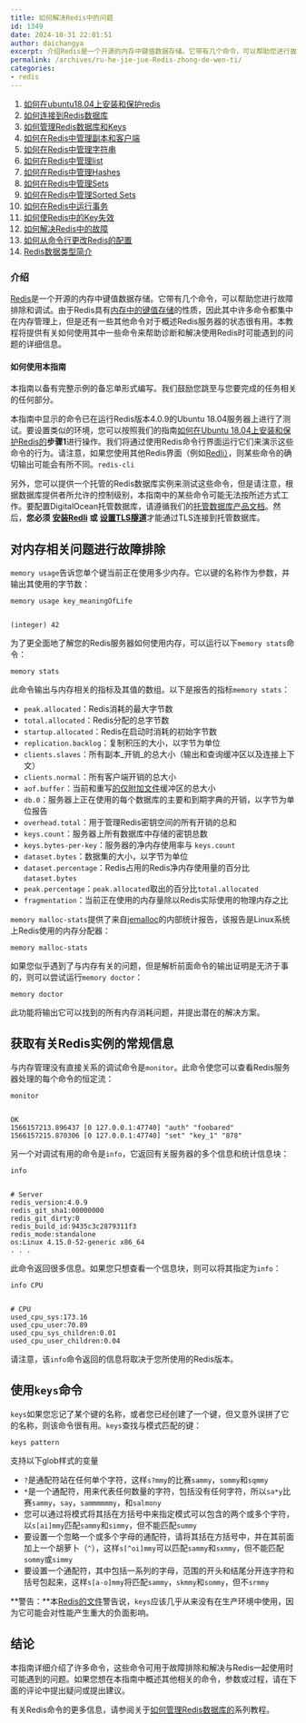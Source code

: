 ```yaml
---
title: 如何解决Redis中的问题
id: 1349
date: 2024-10-31 22:01:51
author: daichangya
excerpt: 介绍Redis是一个开源的内存中键值数据存储。它带有几个命令，可以帮助您进行故障排除和调试。由于Redis具有内存中的键值存储的性质，因此其中许多命令都集中在内存管理上，但是还有一些其他命令对于概述Redis服务器的状态很有用。本教程将提供有关如何使用其中一些命令来帮助诊断和解决使用Redis时可能
permalink: /archives/ru-he-jie-jue-Redis-zhong-de-wen-ti/
categories:
- redis
---
```


1. [如何在ubuntu18.04上安装和保护redis](https://blog.jsdiff.com/archives/%E5%A6%82%E4%BD%95%E5%9C%A8ubuntu1804%E4%B8%8A%E5%AE%89%E8%A3%85%E5%92%8C%E4%BF%9D%E6%8A%A4redis)
2. [如何连接到Redis数据库](https://blog.jsdiff.com/archives/howtoconnecttoaredisdatabase)
3. [如何管理Redis数据库和Keys](https://blog.jsdiff.com/archives/howtomanageredisdatabasesandkeys)
4. [如何在Redis中管理副本和客户端](https://blog.jsdiff.com/archives/%E5%A6%82%E4%BD%95%E5%9C%A8redis%E4%B8%AD%E7%AE%A1%E7%90%86%E5%89%AF%E6%9C%AC%E5%92%8C%E5%AE%A2%E6%88%B7%E7%AB%AF)
5. [如何在Redis中管理字符串](https://blog.jsdiff.com/archives/%E5%A6%82%E4%BD%95%E5%9C%A8redis%E4%B8%AD%E7%AE%A1%E7%90%86%E5%AD%97%E7%AC%A6%E4%B8%B2)
6. [如何在Redis中管理list](https://blog.jsdiff.com/archives/listsinredis)
7. [如何在Redis中管理Hashes](https://blog.jsdiff.com/archives/%E5%A6%82%E4%BD%95%E5%9C%A8redis%E4%B8%AD%E7%AE%A1%E7%90%86hashes)
8. [如何在Redis中管理Sets](https://blog.jsdiff.com/archives/%E5%A6%82%E4%BD%95%E5%9C%A8redis%E4%B8%AD%E7%AE%A1%E7%90%86sets)
9. [如何在Redis中管理Sorted Sets](https://blog.jsdiff.com/archives/howtomanagesortedsetsinredis)
10. [如何在Redis中运行事务](https://blog.jsdiff.com/archives/%E5%A6%82%E4%BD%95%E5%9C%A8redis%E4%B8%AD%E8%BF%90%E8%A1%8C%E4%BA%8B%E5%8A%A1)
11. [如何使Redis中的Key失效](https://blog.jsdiff.com/archives/%E5%A6%82%E4%BD%95%E4%BD%BFredis%E4%B8%AD%E7%9A%84keys%E5%A4%B1%E6%95%88)
12. [如何解决Redis中的故障](https://blog.jsdiff.com/archives/%E5%A6%82%E4%BD%95%E8%A7%A3%E5%86%B3redis%E4%B8%AD%E7%9A%84%E9%97%AE%E9%A2%98)
13. [如何从命令行更改Redis的配置](https://blog.jsdiff.com/archives/%E5%A6%82%E4%BD%95%E4%BB%8E%E5%91%BD%E4%BB%A4%E8%A1%8C%E6%9B%B4%E6%94%B9redis%E7%9A%84%E9%85%8D%E7%BD%AE)
14. [Redis数据类型简介](https://blog.jsdiff.com/archives/redis%E6%95%B0%E6%8D%AE%E7%B1%BB%E5%9E%8B%E7%AE%80%E4%BB%8B)
 

### 介绍

[Redis](https://redis.io/)是一个开源的内存中键值数据存储。它带有几个命令，可以帮助您进行故障排除和调试。由于Redis具有[内存中的键值存储](https://en.wikipedia.org/wiki/In-memory_database)的性质，因此其中许多命令都集中在内存管理上，但是还有一些其他命令对于概述Redis服务器的状态很有用。本教程将提供有关如何使用其中一些命令来帮助诊断和解决使用Redis时可能遇到的问题的详细信息。

#### 如何使用本指南

本指南以备有完整示例的备忘单形式编写。我们鼓励您跳至与您要完成的任务相关的任何部分。

本指南中显示的命令已在运行Redis版本4.0.9的Ubuntu 18.04服务器上进行了测试。要设置类似的环境，您可以按照我们的指南[如何在Ubuntu 18.04上安装和保护Redis的](https://blog.jsdiff.com/archives/%E5%A6%82%E4%BD%95%E5%9C%A8ubuntu1804%E4%B8%8A%E5%AE%89%E8%A3%85%E5%92%8C%E4%BF%9D%E6%8A%A4redis)**步骤1**进行操作。我们将通过使用Redis命令行界面运行它们来演示这些命令的行为。请注意，如果您使用其他Redis界面（例如[Redli）](https://github.com/IBM-Cloud/redli)，则某些命令的确切输出可能会有所不同。[](https://blog.jsdiff.com/archives/%E5%A6%82%E4%BD%95%E5%9C%A8ubuntu1804%E4%B8%8A%E5%AE%89%E8%A3%85%E5%92%8C%E4%BF%9D%E6%8A%A4redis)`redis-cli`[](https://github.com/IBM-Cloud/redli)

另外，您可以提供一个托管的Redis数据库实例来测试这些命令，但是请注意，根据数据库提供者所允许的控制级别，本指南中的某些命令可能无法按所述方式工作。要配置DigitalOcean托管数据库，请遵循我们的[托管数据库产品文档](https://www.digitalocean.com/docs/databases/redis/quickstart/)。然后，**您必须** [**安装Redli**](https://www.digitalocean.com/community/tutorials/how-to-connect-to-managed-database-ubuntu-18-04#connecting-to-a-managed-redis-database) **或** [**设置TLS隧道**](https://www.digitalocean.com/community/tutorials/how-to-connect-to-managed-redis-over-tls-with-stunnel-and-redis-cli)才能通过TLS连接到托管数据库。

对内存相关问题进行故障排除
-------------

`memory usage`告诉您单个键当前正在使用多少内存。它以键的名称作为参数，并输出其使用的字节数：

    memory usage key_meaningOfLife
    

    (integer) 42
    

为了更全面地了解您的Redis服务器如何使用内存，可以运行以下`memory stats`命令：

    memory stats
    

此命令输出与内存相关的指标及其值的数组。以下是报告的指标`memory stats`：

*   `peak.allocated`：Redis消耗的最大字节数
*   `total.allocated`：Redis分配的总字节数
*   `startup.allocated`：Redis在启动时消耗的初始字节数
*   `replication.backlog`：复制积压的大小，以字节为单位
*   `clients.slaves`：所有副本_开销_的总大小（输出和查询缓冲区以及连接上下文）
*   `clients.normal`：所有客户端开销的总大小
*   `aof.buffer`：当前和重写[的仅附加文件](https://en.wikipedia.org/wiki/Redis#Persistence)缓冲区的总大小
*   `db.0`：服务器上正在使用的每个数据库的主要和到期字典的开销，以字节为单位报告
*   `overhead.total`：用于管理Redis密钥空间的所有开销的总和
*   `keys.count`：服务器上所有数据库中存储的密钥总数
*   `keys.bytes-per-key`：服务器的净内存使用率与 `keys.count`
*   `dataset.bytes`：数据集的大小，以字节为单位
*   `dataset.percentage`：Redis占用的Redis净内存使用量的百分比 `dataset.bytes`
*   `peak.percentage`：`peak.allocated`取出的百分比`total.allocated`
*   `fragmentation`：当前正在使用的内存量除以Redis实际使用的物理内存之比

`memory malloc-stats`提供了来自[jemalloc](http://jemalloc.net/)的内部统计报告，该报告是Linux系统上Redis使用的内存分配器：

    memory malloc-stats
    

如果您似乎遇到了与内存有关的问题，但是解析前面命令的输出证明是无济于事的，则可以尝试运行`memory doctor`：

    memory doctor
    

此功能将输出它可以找到的所有内存消耗问题，并提出潜在的解决方案。

获取有关Redis实例的常规信息
----------------

与内存管理没有直接关系的调试命令是`monitor`。此命令使您可以查看Redis服务器处理的每个命令的恒定流：

    monitor
    

    OK
    1566157213.896437 [0 127.0.0.1:47740] "auth" "foobared"
    1566157215.870306 [0 127.0.0.1:47740] "set" "key_1" "878"
    

另一个对调试有用的命令是`info`，它返回有关服务器的多个信息和统计信息块：

    info
    

    # Server
    redis_version:4.0.9
    redis_git_sha1:00000000
    redis_git_dirty:0
    redis_build_id:9435c3c2879311f3
    redis_mode:standalone
    os:Linux 4.15.0-52-generic x86_64
    . . .
    

此命令返回很多信息。如果您只想查看一个信息块，则可以将其指定为`info`：

    info CPU
    

    # CPU
    used_cpu_sys:173.16
    used_cpu_user:70.89
    used_cpu_sys_children:0.01
    used_cpu_user_children:0.04
    

请注意，该`info`命令返回的信息将取决于您所使用的Redis版本。

使用`keys`命令
----------

`keys`如果您忘记了某个键的名称，或者您已经创建了一个键，但又意外误拼了它的名称，则该命令很有用。`keys`查找与模式匹配的键：

    keys pattern
    

支持以下glob样式的变量

*   `?`是通配符站在任何单个字符，这样`s?mmy`的比赛`sammy`，`sommy`和`sqmmy`
*   `*`是一个通配符，用来代表任何数量的字符，包括没有任何字符，所以`sa*y`比赛`sammy`，`say`，`sammmmmmy`，和`salmony`
*   您可以通过将模式将其括在方括号中来指定模式可以包含的两个或多个字符，以`s[ai]mmy`匹配`sammy`和`simmy`，但不能匹配`summy`
*   要设置一个忽略一个或多个字母的通配符，请将其括在方括号中，并在其前面加上一个胡萝卜（`^`），这样`s[^oi]mmy`可以匹配`sammy`和`sxmmy`，但不能匹配`sommy`或`simmy`
*   要设置一个通配符，其中包括一系列的字母，范围的开头和结尾分开连字符和括号包起来，这样`s[a-o]mmy`将匹配`sammy`，`skmmy`和`sommy`，但不`srmmy`

**警告：**本[Redis的文件](https://redis.io/commands/keys)警告说，`keys`应该几乎从来没有在生产环境中使用，因为它可能会对性能产生重大的负面影响。  

结论
--

本指南详细介绍了许多命令，这些命令可用于故障排除和解决与Redis一起使用时可能遇到的问题。如果您想在本指南中概述其他相关的命令，参数或过程，请在下面的评论中提出疑问或提出建议。

有关Redis命令的更多信息，请参阅关于[如何管理Redis数据库的](https://blog.jsdiff.com/archives/%E5%A6%82%E4%BD%95%E4%BD%BF%E7%94%A8redis%E6%95%B0%E6%8D%AE%E5%BA%93)系列教程。